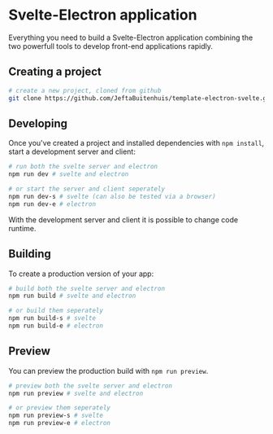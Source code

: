 # Svelte-Electron application

Everything you need to build a Svelte-Electron application combining the two powerfull tools to develop front-end applications rapidly.

## Creating a project

```bash
# create a new project, cloned from github
git clone https://github.com/JeftaBuitenhuis/template-electron-svelte.git
```

## Developing

Once you've created a project and installed dependencies with `npm install`, start a development server and client:

```bash
# run both the svelte server and electron
npm run dev # svelte and electron

# or start the server and client seperately
npm run dev-s # svelte (can also be tested via a browser)
npm run dev-e # electron
```

With the development server and client it is possible to change code runtime.

## Building

To create a production version of your app:

```bash
# build both the svelte server and electron
npm run build # svelte and electron

# or build them seperately
npm run build-s # svelte
npm run build-e # electron
```

## Preview

You can preview the production build with `npm run preview`.

```bash
# preview both the svelte server and electron
npm run preview # svelte and electron

# or preview them seperately
npm run preview-s # svelte
npm run preview-e # electron
```
